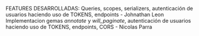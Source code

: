 FEATURES DESARROLLADAS:
Queries, scopes, serializers, autenticación de usuarios haciendo uso de TOKENS, endpoints - Johnathan Leon
Implementacion gemas  *annotate* y *will_paginate*, autenticación de usuarios haciendo uso de TOKENS, endpoints, CORS - Nicolas Parra